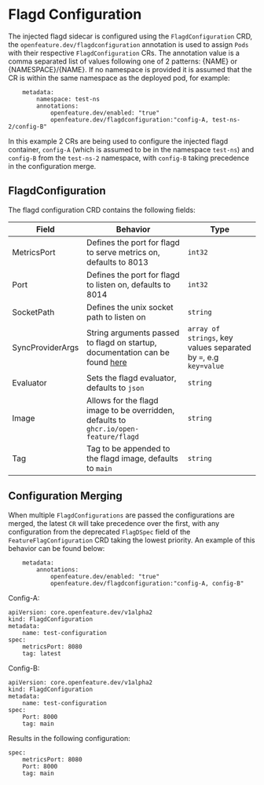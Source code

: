 # Flagd Configuration

The injected flagd sidecar is configured using the `FlagdConfiguration` CRD, the `openfeature.dev/flagdconfiguration` annotation is used to assign `Pods` with their respective `FlagdConfiguration` CRs. The annotation value is a comma separated list of values following one of 2 patterns: {NAME} or {NAMESPACE}/{NAME}. If no namespace is provided it is assumed that the CR is within the same namespace as the deployed pod, for example:
```
    metadata:
        namespace: test-ns
        annotations:
            openfeature.dev/enabled: "true"
            openfeature.dev/flagdconfiguration:"config-A, test-ns-2/config-B"
```
In this example 2 CRs are being used to configure the injected flagd container, `config-A` (which is assumed to be in the namespace `test-ns`) and `config-B` from the `test-ns-2` namespace, with `config-B` taking precedence in the configuration merge.

## FlagdConfiguration

The flagd configuration CRD contains the following fields:

| Field      | Behavior | Type | 
| ----------- | ----------- | ----------- |
| MetricsPort      | Defines the port for flagd to serve metrics on, defaults to 8013       | `int32`       |
| Port   | Defines the port for flagd to listen on, defaults to 8014        | `int32`        |
| SocketPath   | Defines the unix socket path to listen on        | `string`       |
| SyncProviderArgs   | String arguments passed to flagd on startup, documentation can be found [here](https://github.com/open-feature/flagd/blob/main/docs/configuration/configuration.md)        | `array of strings`, key values separated by `=`, e.g `key=value`       |
| Evaluator   | Sets the flagd evaluator, defaults to `json`        | `string`       |
| Image   | Allows for the flagd image to be overridden, defaults to `ghcr.io/open-feature/flagd`        | `string`       |
| Tag   |  Tag to be appended to the flagd image, defaults to `main`        | `string`       |

## Configuration Merging

When multiple `FlagdConfigurations` are passed the configurations are merged, the latest `CR` will take precedence over the first, with any configuration from the deprecated `FlagDSpec` field of the `FeatureFlagConfiguration` CRD taking the lowest priority. 
An example of this behavior can be found below:
```
    metadata:
        annotations:
            openfeature.dev/enabled: "true"
            openfeature.dev/flagdconfiguration:"config-A, config-B"
```
Config-A:
```
apiVersion: core.openfeature.dev/v1alpha2
kind: FlagdConfiguration
metadata:
    name: test-configuration
spec:
    metricsPort: 8080
    tag: latest
```
Config-B:
```
apiVersion: core.openfeature.dev/v1alpha2
kind: FlagdConfiguration
metadata:
    name: test-configuration
spec:
    Port: 8000
    tag: main
```
Results in the following configuration:
```
spec:
    metricsPort: 8080
    Port: 8000
    tag: main
```